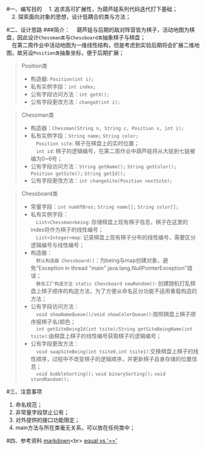 #一、编写目的
&emsp;1. 追求高可扩展性，为葫芦娃系列代码迭代打下基础；<br>
&emsp;2. 探索面向对象的思想，设计低耦合的类与方法；<br>

#二、设计思路
###简介：
&emsp;葫芦娃与后期的敌对阵营皆为棋子，活动地图为棋盘，因此设计`Chessman类`与`Chessboard类`抽象棋子与棋盘；<br>
&emsp;在第二周作业中活动地图为一维线性结构，但是考虑到实验后期将会扩展二维地图，故另设`Position类`抽象坐标，便于后期扩展；
>Position类<br>
>* 构造器: `Position(int i);`<br>
>* 私有实例字段：`int index;`<br>
>* 公有字段访问方法：`int getX();`<br>
>* 公有字段更改方法：`changeX(int i);`<br>

>Chessman类<br>
>* 构造器：`Chessman(String n, String c, Position s, int i);`<br>
>* 私有实例字段：`String name;` `String color;`<br> 
           &emsp;`Position site`: 棋子在棋盘上的实时位置；<br> 
           &emsp;`int id`: 棋子的逻辑编号，在第二周作业中葫芦娃将从大娃到七娃被编为0~6号；<br>
>* 公有字段访问方法：`String getName();` `String getColor();` `Position getSite();` `String getId();` <br>
>* 公有字段更改方法：`int changeSite(Position nextSite);`<br>


>Chessboard类<br>
>* 常量字段：`int numOfBros;` `String name[];` `String color[];`<br>
>* 私有实例字段：<br>
>&emsp;`List<Chessman>being`: 存储棋盘上现有棋子信息，棋子在这里的index将作为棋子的线性编号；<br>
>&emsp;`List<Integer>map`: 记录棋盘上现有棋子分布的线性编号，需要区分逻辑编号与线性编号；<br>
>* 构造器：<br>
>&emsp;`默认构造器 Chessboard()`：为being与map创建对象，避免"Exception in thread "main" java.lang.NullPointerException"错误；<br>
>&emsp;`静态工厂构造方法 static Chessboard newRandom()`: 创建随机打乱棋盘上棋子顺序的构造方法，为了方便从命名区分功能不适用重载构造的方法；<br>
>* 公有字段访问方法：<br>
>&emsp;`void showNameQueue()/void showColorQueue()`:按照棋盘上棋子顺序报棋子名/颜色；<br>
>&emsp;`int getSiteBeingId(int tsite)/String getSiteBeingName(int tsite)`:由棋盘上棋子的线性编号获取棋子的逻辑编号；<br>
>* 公有字段更改方法：<br>
>&emsp;`void swapSiteBeing(int tsite0,int tsite1)`:交换棋盘上棋子的线性顺序，过程中不改变棋子的逻辑顺序，并更新棋子自身存储的位置信息；<br>
>&emsp;`void bubbleSorting();` `void binarySorting();` `void standRandom();`<br>

#三、注意事项
1. 命名规范；<br>
2. 非常量字段禁止公有；<br>
3. 对外提供的接口功能限定；<br>
4. main方法与所在类毫无关系，可以放在任何类中；<br>

#四、参考资料
[markdown](https://blog.csdn.net/ljc_563812704/article/details/53464039"悬停显示"")<br>
[equal vs '=='](https://www.cnblogs.com/zhxhdean/archive/2011/03/25/1995431.html"悬停显示"")
